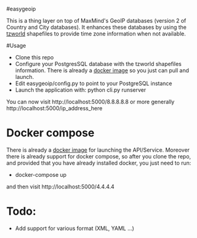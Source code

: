 #easygeoip

This is a thing layer on top of MaxMind's GeoIP databases (version 2 of Country and City databases).
It enhances these databases by using the [tzworld](http://efele.net/maps/tz/world/) shapefiles to 
provide time zone information when not available.
 
#Usage

- Clone this repo
- Configure your PostgresSQL database with the tzworld shapefiles information. There is already
a [docker image](https://registry.hub.docker.com/u/yoanisgil/tzworld/) so you just can pull and 
launch.
- Edit easygeoip/config.py to point to your PostgreSQL instance
- Launch the application with: python cli.py runserver

You can now visit http://localhost:5000/8.8.8.8.8 or more generally http://localhost:5000/ip_address_here

# Docker compose

There is already a [docker image](https://registry.hub.docker.com/u/yoanisgil/easygeoip/) for launching the 
API/Service. Moreover there is already support for docker compose, so after you clone the repo, and provided
that you have already installed docker, you just need to run:

- docker-compose up

and then visit http://localhost:5000/4.4.4.4

# Todo:

- Add support for various format (XML, YAML ...)



